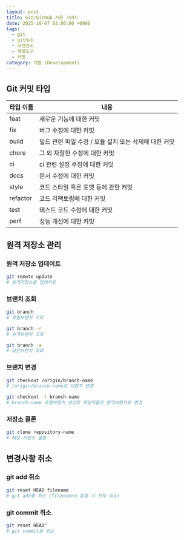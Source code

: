 ```yaml
---
layout: post
title: Git/GitHub 사용 가이드
date: 2025-10-07 02:00:00 +0900
tags:
  - git
  - github
  - 버전관리
  - 개발도구
  - 커밋
category: 개발 (Development)
---
```


## Git 커밋 타입

| 타입 이름 | 내용 |
|-----------|------|
| feat | 새로운 기능에 대한 커밋 |
| fix | 버그 수정에 대한 커밋 |
| build | 빌드 관련 파일 수정 / 모듈 설치 또는 삭제에 대한 커밋 |
| chore | 그 외 자잘한 수정에 대한 커밋 |
| ci | ci 관련 설정 수정에 대한 커밋 |
| docs | 문서 수정에 대한 커밋 |
| style | 코드 스타일 혹은 포맷 등에 관한 커밋 |
| refactor | 코드 리팩토링에 대한 커밋 |
| test | 테스트 코드 수정에 대한 커밋 |
| perf | 성능 개선에 대한 커밋 |

## 원격 저장소 관리

### 원격 저장소 업데이트

```bash
git remote update
# 원격저장소를 업데이트
```

### 브랜치 조회

```bash
git branch
# 로컬브랜치 조회

git branch -r
# 원격브랜치 조회

git branch -a
# 모든브랜치 조회
```

### 브랜치 변경

```bash
git checkout /origin/branch-name
# /origin/branch-name로 브랜치 변경

git checkout -t branch-name
# branch-name 로컬브랜치 생성후 해당이름의 원격브랜치로 변경
```

### 저장소 클론

```bash
git clone repository-name
# 해당 저장소 클론
```

## 변경사항 취소

### git add 취소

```bash
git reset HEAD filename
# git add를 취소 (filename이 없을 시 전체 취소)
```

### git commit 취소

```bash
git reset HEAD^
# git commit을 취소
```
